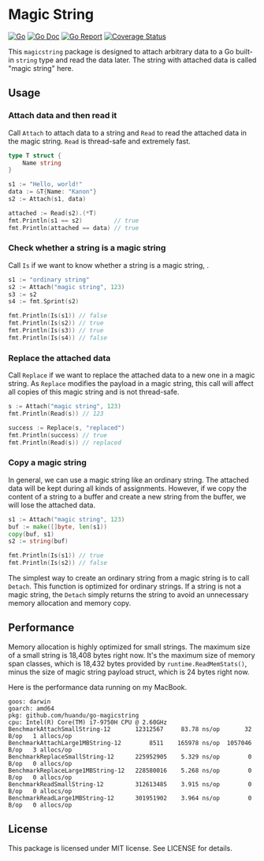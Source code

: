 # Magic String

[![Go](https://github.com/huandu/go-magicstring/workflows/Go/badge.svg)](https://github.com/huandu/go-magicstring/actions)
[![Go Doc](https://godoc.org/github.com/huandu/go-magicstring?status.svg)](https://pkg.go.dev/github.com/huandu/go-magicstring)
[![Go Report](https://goreportcard.com/badge/github.com/huandu/go-magicstring)](https://goreportcard.com/report/github.com/huandu/go-magicstring)
[![Coverage Status](https://coveralls.io/repos/github/huandu/go-magicstring/badge.svg?branch=main)](https://coveralls.io/github/huandu/go-magicstring?branch=main)

This `magicstring` package is designed to attach arbitrary data to a Go built-in `string` type and read the data later. The string with attached data is called "magic string" here.

## Usage

### Attach data and then read it

Call `Attach` to attach data to a string and `Read` to read the attached data in the magic string. `Read` is thread-safe and extremely fast.

```go
type T struct {
    Name string
}

s1 := "Hello, world!"
data := &T{Name: "Kanon"}
s2 := Attach(s1, data)

attached := Read(s2).(*T)
fmt.Println(s1 == s2)         // true
fmt.Println(attached == data) // true
```

### Check whether a string is a magic string

Call `Is` if we want to know whether a string is a magic string, .

```go
s1 := "ordinary string"
s2 := Attach("magic string", 123)
s3 := s2
s4 := fmt.Sprint(s2)

fmt.Println(Is(s1)) // false
fmt.Println(Is(s2)) // true
fmt.Println(Is(s3)) // true
fmt.Println(Is(s4)) // false
```

### Replace the attached data

Call `Replace` if we want to replace the attached data to a new one in a magic string. As `Replace` modifies the payload in a magic string, this call will affect all copies of this magic string and is not thread-safe.

```go
s := Attach("magic string", 123)
fmt.Println(Read(s)) // 123

success := Replace(s, "replaced")
fmt.Println(success) // true
fmt.Println(Read(s)) // replaced
```

### Copy a magic string

In general, we can use a magic string like an ordinary string. The attached data will be kept during all kinds of assignments. However, if we copy the content of a string to a buffer and create a new string from the buffer, we will lose the attached data.

```go
s1 := Attach("magic string", 123)
buf := make([]byte, len(s1))
copy(buf, s1)
s2 := string(buf)

fmt.Println(Is(s1)) // true
fmt.Println(Is(s2)) // false
```

The simplest way to create an ordinary string from a magic string is to call `Detach`. This function is optimized for ordinary strings. If a string is not a magic string, the `Detach` simply returns the string to avoid an unnecessary memory allocation and memory copy.

## Performance

Memory allocation is highly optimized for small strings. The maximum size of a small string is 18,408 bytes right now. It's the maximum size of memory span classes, which is 18,432 bytes provided by `runtime.ReadMemStats()`, minus the size of magic string payload struct, which is 24 bytes right now.

Here is the performance data running on my MacBook.

```text
goos: darwin
goarch: amd64
pkg: github.com/huandu/go-magicstring
cpu: Intel(R) Core(TM) i7-9750H CPU @ 2.60GHz
BenchmarkAttachSmallString-12       12312567     83.78 ns/op       32 B/op   1 allocs/op
BenchmarkAttachLarge1MBString-12        8511    165978 ns/op  1057046 B/op   3 allocs/op
BenchmarkReplaceSmallString-12      225952905    5.329 ns/op        0 B/op   0 allocs/op
BenchmarkReplaceLarge1MBString-12   228580016    5.268 ns/op        0 B/op   0 allocs/op
BenchmarkReadSmallString-12         312613485    3.915 ns/op        0 B/op   0 allocs/op
BenchmarkReadLarge1MBString-12      301951902    3.964 ns/op        0 B/op   0 allocs/op
```

## License

This package is licensed under MIT license. See LICENSE for details.
